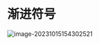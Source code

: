 # 渐进符号

![image-20231015154302521](C:\Users\10203\AppData\Roaming\Typora\typora-user-images\image-20231015154302521.png)